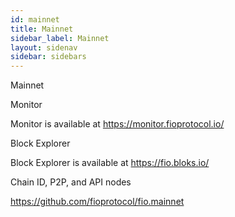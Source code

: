 ```yaml
---
id: mainnet
title: Mainnet
sidebar_label: Mainnet
layout: sidenav
sidebar: sidebars
---
```


Mainnet

Monitor

Monitor is available at https://monitor.fioprotocol.io/

Block Explorer

Block Explorer is available at https://fio.bloks.io/

Chain ID, P2P, and API nodes

https://github.com/fioprotocol/fio.mainnet

